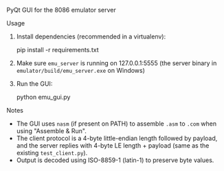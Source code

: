 PyQt GUI for the 8086 emulator server

Usage

1. Install dependencies (recommended in a virtualenv):

   pip install -r requirements.txt

2. Make sure `emu_server` is running on 127.0.0.1:5555 (the server binary in `emulator/build/emu_server.exe` on Windows)

3. Run the GUI:

   python emu_gui.py

Notes

- The GUI uses `nasm` (if present on PATH) to assemble `.asm` to `.com` when using "Assemble & Run".
- The client protocol is a 4-byte little-endian length followed by payload, and the server replies with 4-byte LE length + payload (same as the existing `test_client.py`).
- Output is decoded using ISO-8859-1 (latin-1) to preserve byte values.
